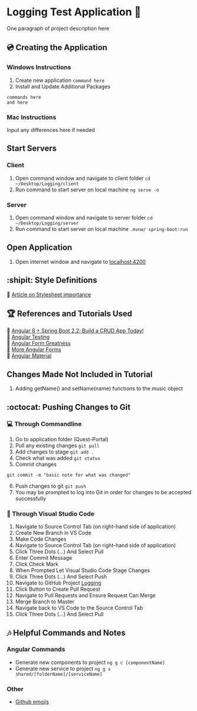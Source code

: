 # Logging Test Application :flags:
One paragraph of project description here<br />

## :cd: Creating the Application
### Windows Instructions
1. Create new application
```command here ```
2. Install and Update Additional Packages
```
commands here
and here
```


### Mac Instructions 
Input any differences here if needed

## Start Servers
### Client 
1. Open command window and navigate to client folder
```cd ~/Desktop/Logging/client```
2. Run command to start server on local machine
```ng serve -o```
### Server
1. Open command window and navigate to server folder
```cd ~/Desktop/Logging/server```
2. Run command to start server on local machine
```.mvnw/ spring-boot:run```

## Open Application
1. Open internet window and navigate to [localhost:4200](localhost:4200)

## :shipit: Style Definitions
:link: [Article on Stylesheet importance](https://designmodo.com/create-style-guides/)<br />
## :trophy: References and Tutorials Used
:link: [Angular 8 + Spring Boot 2.2: Build a CRUD App Today!](https://developer.okta.com/blog/2019/05/13/angular-8-spring-boot-2)<br />
:link: [Angular Testing](https://angular.io/guide/testing)<br />
:link: [Angular Form Greatness](https://angular.io/guide/reactive-forms)<br />
:link: [More Angular Forms](https://angular.io/guide/forms)<br />
:link: [Angular Material](https://material.angular.io/)<br />
## Changes Made Not Included in Tutorial
1. Adding getName() and setName(name) functions to the music object

## :octocat: Pushing Changes to Git
###  :computer: Through Commandline
1. Go to application folder (Quest-Portal)
2. Pull any existing changes
```git pull```
3. Add changes to stage
```git add .```
4. Check what was added
```git status```
5. Commit changes
```
git commit -m "basic note for what was changed"
```
6. Push changes to git
```git push```
7. You may be prompted to log into Git in order for changes to be accepted successfully

### :crystal_ball: Through Visual Studio Code
1. Navigate to Source Control Tab (on right-hand side of application)
1. Create New Branch in VS Code
1. Make Code Changes
1. Navigate to Source Control Tab (on right-hand side of application)
1. Click Three Dots (...) And Select Pull
1. Enter Commit Message
1. Click Check Mark
1. When Prompted Let Visual Studio Code Stage Changes
1. Click Three Dots (...) And Select Push
1. Navigate to GitHub Project [Logging](https://github.com/MandaMai/Logging)
1. Click Button to Create Pull Request
1. Navigate to Pull Requests and Ensure Request Can Merge
1. Merge Branch to Master
1. Navigate back to VS Code to the Source Control Tab
1. Click Three Dots (...) And Select Pull

## :notes: Helpful Commands and Notes
### Angular Commands
* Generate new components to project ```ng g c [componentName]```
* Generate new service to project ```ng g s shared/[folderName]/[serviceName]```
### Other
* [Github emojis](https://gist.github.com/rxaviers/7360908)